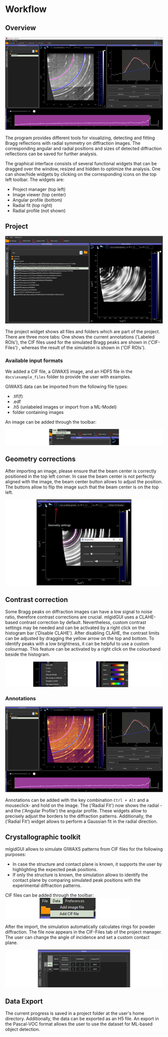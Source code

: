 # Workflow

## Overview
![Main window](./images/gui-overview.png)

The program provides different tools for visualizing, detecting and fitting 
Bragg reflections with radial symmetry on diffraction images. 
The corresponding angular and radial positions and sizes of 
detected diffraction reflections can be saved
for further analysis.

The graphical interface consists of several functional widgets that can be dragged 
over the window,
resized and hidden to optimize the analysis. One can show/hide widgets by clicking on the corresponding 
icons on the top left toolbar. The widgets are:

* Project manager (top left)
* Image viewer (top center)
* Angular profile (bottom)
* Radial fit (top right)
* Radial profile (not shown)

## Project

![Project Manager and Image Viewer](./images/file-manager.png)

The project widget shows all files and folders which are part of the project. There are three more tabs:
One shows the current annotations ('Labeled ROIs'), the CIF files used for the simulated Bragg peaks are shown in  ('CIF-Files')
, whereas the result of the simulation is shown in ('CIF ROIs').

### Available input formats

We added a CIF file, a GIWAXS image, and an HDF5 file in the `docs\example_files` folder to provide the user with examples.

GIWAXS data can be imported from the following file types:

* .tif(f)
* .edf
* .h5 (unlabeled images or import from a ML-Model)
* folder containing images

An image can be added through the toolbar:

![Toolbar](./images/addimage.png)

## Geometry corrections

After importing an image, please ensure that the beam center is correctly positioned in the top left corner.
In case the beam center is not perfectly aligned with the image, the beam center button allows to adjust the position.
The buttons allow to flip the image such that the beam center is on the top left.

![Geometry settings in the Image Viewer](./images/geometry.png)

## Contrast correction

Some Bragg peaks on diffraction images can have a low signal to noise ratio, therefore contrast corrections are crucial.
mlgidGUI uses a CLAHE-based contrast correction by default. Nevertheless, custom contrast 
settings may be needed and can be activated by a right click on the histogram bar ('Disable CLAHE'). After disabling CLAHE, the contrast 
limits can be adjusted by dragging the yellow arrow on the top and bottom. To identify peaks with a low brightness, 
it can be helpful to use a custom colourmap. This feature can be activated by a right click on the colourband beside the 
histogram.

![Contrast correction- and colormap settings](./images/histogram.png)

### Annotations

![The main window during the fitting process](./images/fitting.png)

Annotations can be added with the key combination `Ctrl + Alt` and a mouseclick- and hold on the image. 
The ('Radial Fit') now shows the radial - and the ('Angular Profile') the angular profile. These widgets allow to precisely
adjust the borders to the diffraction patterns. Additionally, the ('Radial Fit') widget allows to perform a Gaussian fit in 
the radial direction.

## Crystallographic toolkit

mlgidGUI allows to simulate GIWAXS patterns from CIF files for the following purposes:

- In case the structure and contact plane is known, it supports the user by highlighting the expected peak positions.
- If only the structure is known, the simulation allows to identify the contact plane by comparing simulated peak positions
with the experimental diffraction patterns.

CIF files can be added through the toolbar:
![image-viewer](./images/addcif.png)

After the import, the simulation automatically calculates rings for powder diffraction. The file now
appears in the CIF-Files tab of the project manager. The user can change the angle of incidence and set a custom contact plane. 

![CIF-Files tab in the Project Manager](./images/ciffiles.png)

## Data Export

The current progress is saved in a project folder at the user's home directory. Additionally, the data can be exported as an H5 file.
An export in the Pascal-VOC format allows the user to use the dataset for ML-based object detection.
